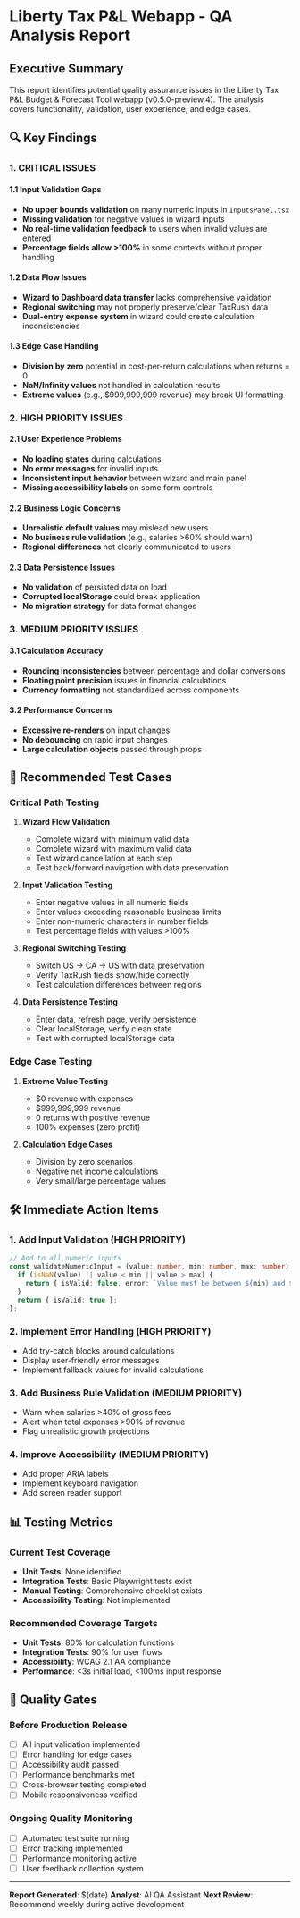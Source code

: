# Liberty Tax P&L Webapp - QA Analysis Report

## Executive Summary

This report identifies potential quality assurance issues in the Liberty Tax P&L Budget & Forecast Tool webapp (v0.5.0-preview.4). The analysis covers functionality, validation, user experience, and edge cases.

## 🔍 Key Findings

### 1. **CRITICAL ISSUES**

#### 1.1 Input Validation Gaps

- **No upper bounds validation** on many numeric inputs in `InputsPanel.tsx`
- **Missing validation** for negative values in wizard inputs
- **No real-time validation feedback** to users when invalid values are entered
- **Percentage fields allow >100%** in some contexts without proper handling

#### 1.2 Data Flow Issues

- **Wizard to Dashboard data transfer** lacks comprehensive validation
- **Regional switching** may not properly preserve/clear TaxRush data
- **Dual-entry expense system** in wizard could create calculation inconsistencies

#### 1.3 Edge Case Handling

- **Division by zero** potential in cost-per-return calculations when returns = 0
- **NaN/Infinity values** not handled in calculation results
- **Extreme values** (e.g., $999,999,999 revenue) may break UI formatting

### 2. **HIGH PRIORITY ISSUES**

#### 2.1 User Experience Problems

- **No loading states** during calculations
- **No error messages** for invalid inputs
- **Inconsistent input behavior** between wizard and main panel
- **Missing accessibility labels** on some form controls

#### 2.2 Business Logic Concerns

- **Unrealistic default values** may mislead new users
- **No business rule validation** (e.g., salaries >60% should warn)
- **Regional differences** not clearly communicated to users

#### 2.3 Data Persistence Issues

- **No validation** of persisted data on load
- **Corrupted localStorage** could break application
- **No migration strategy** for data format changes

### 3. **MEDIUM PRIORITY ISSUES**

#### 3.1 Calculation Accuracy

- **Rounding inconsistencies** between percentage and dollar conversions
- **Floating point precision** issues in financial calculations
- **Currency formatting** not standardized across components

#### 3.2 Performance Concerns

- **Excessive re-renders** on input changes
- **No debouncing** on rapid input changes
- **Large calculation objects** passed through props

## 🧪 Recommended Test Cases

### Critical Path Testing

1. **Wizard Flow Validation**
   - Complete wizard with minimum valid data
   - Complete wizard with maximum valid data
   - Test wizard cancellation at each step
   - Test back/forward navigation with data preservation

2. **Input Validation Testing**
   - Enter negative values in all numeric fields
   - Enter values exceeding reasonable business limits
   - Enter non-numeric characters in number fields
   - Test percentage fields with values >100%

3. **Regional Switching Testing**
   - Switch US → CA → US with data preservation
   - Verify TaxRush fields show/hide correctly
   - Test calculation differences between regions

4. **Data Persistence Testing**
   - Enter data, refresh page, verify persistence
   - Clear localStorage, verify clean state
   - Test with corrupted localStorage data

### Edge Case Testing

1. **Extreme Value Testing**
   - $0 revenue with expenses
   - $999,999,999 revenue
   - 0 returns with positive revenue
   - 100% expenses (zero profit)

2. **Calculation Edge Cases**
   - Division by zero scenarios
   - Negative net income calculations
   - Very small/large percentage values

## 🛠️ Immediate Action Items

### 1. Add Input Validation (HIGH PRIORITY)

```typescript
// Add to all numeric inputs
const validateNumericInput = (value: number, min: number, max: number) => {
  if (isNaN(value) || value < min || value > max) {
    return { isValid: false, error: `Value must be between ${min} and ${max}` };
  }
  return { isValid: true };
};
```

### 2. Implement Error Handling (HIGH PRIORITY)

- Add try-catch blocks around calculations
- Display user-friendly error messages
- Implement fallback values for invalid calculations

### 3. Add Business Rule Validation (MEDIUM PRIORITY)

- Warn when salaries >40% of gross fees
- Alert when total expenses >90% of revenue
- Flag unrealistic growth projections

### 4. Improve Accessibility (MEDIUM PRIORITY)

- Add proper ARIA labels
- Implement keyboard navigation
- Add screen reader support

## 📊 Testing Metrics

### Current Test Coverage

- **Unit Tests**: None identified
- **Integration Tests**: Basic Playwright tests exist
- **Manual Testing**: Comprehensive checklist exists
- **Accessibility Testing**: Not implemented

### Recommended Coverage Targets

- **Unit Tests**: 80% for calculation functions
- **Integration Tests**: 90% for user flows
- **Accessibility**: WCAG 2.1 AA compliance
- **Performance**: <3s initial load, <100ms input response

## 🎯 Quality Gates

### Before Production Release

- [ ] All input validation implemented
- [ ] Error handling for edge cases
- [ ] Accessibility audit passed
- [ ] Performance benchmarks met
- [ ] Cross-browser testing completed
- [ ] Mobile responsiveness verified

### Ongoing Quality Monitoring

- [ ] Automated test suite running
- [ ] Error tracking implemented
- [ ] Performance monitoring active
- [ ] User feedback collection system

---

**Report Generated**: $(date)
**Analyst**: AI QA Assistant
**Next Review**: Recommend weekly during active development
